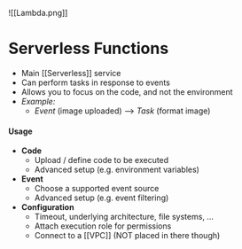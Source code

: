 ![[Lambda.png]]
# Serverless Functions
- Main [[Serverless]] service
- Can perform tasks in response to events
- Allows you to focus on the code, and not the environment
- *Example:*
	- *Event* (image uploaded) --> *Task* (format image)

#### Usage
- **Code**
	- Upload / define code to be executed
	- Advanced setup (e.g. environment variables)
- **Event**
	- Choose a supported event source
	- Advanced setup (e.g. event filtering)
- **Configuration**
	- Timeout, underlying architecture, file systems, ...
	- Attach execution role for permissions
	- Connect to a [[VPC]] (NOT placed in there though)

